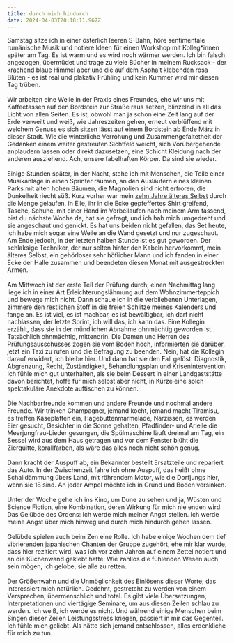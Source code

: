 ```yaml
---
title: durch mich hindurch
date: 2024-04-03T20:18:11.967Z
---
```

Samstag sitze ich in einer österlich leeren S-Bahn, höre sentimentale rumänische Musik und notiere Ideen für einen Workshop mit Kolleg*innen später am Tag. Es ist warm und es wird noch wärmer werden. Ich bin falsch angezogen, übermüdet und trage zu viele Bücher in meinem Rucksack - der krachend blaue Himmel aber und die auf dem Asphalt klebenden rosa Blüten - es ist real und plakativ Frühling und kein Kummer wird mir diesen Tag trüben.\
\
Wir arbeiten eine Weile in der Praxis eines Freundes, ehe wir uns mit Kaffeetassen auf den Bordstein zur Straße raus setzen, blinzelnd in all das Licht von allen Seiten. Es ist, obwohl man ja schon eine Zeit lang auf der Erde verweilt und weiß, wie Jahreszeiten gehen, erneut verblüffend mit welchem Genuss es sich sitzen lässt auf einem Bordstein ab Ende März in dieser Stadt. Wie die winterliche Verrohung und Zusammengefaltetheit der Gedanken einem weiter gestreuten Sichtfeld weicht, sich Vorübergehende anplaudern lassen oder direkt dazusetzen, eine Schicht Kleidung nach der anderen ausziehend. Ach, unsere fabelhaften Körper. Da sind sie wieder.\
\
Einige Stunden später, in der Nacht, stehe ich mit Menschen, die Teile einer Musikanlage in einen Sprinter räumen, an den Ausläufern eines kleinen Parks mit alten hohen Bäumen, die Magnolien sind nicht erfroren, die Dunkelheit riecht süß. Kurz vorher war mein [zehn Jahre älteres Selbst](https://unendlichkeitsfiktion.de/unendliche-zeichen/) durch die Menge gelaufen, in Eile, ihr in die Ecke gepfeffertes Shirt greifend, Tasche, Schuhe, mit einer Hand im Vorbeilaufen nach meinem Arm fassend, bist du nächste Woche da, hat sie gefragt, und ich hab mich umgedreht und sie angeschaut und genickt. Es hat uns beiden nicht gefallen, das Set heute, ich habe mich sogar eine Weile an die Wand gesetzt und nur zugeschaut. Am Ende jedoch, in der letzten halben Stunde ist es gut geworden. Der schlaksige Techniker, der nur selten hinter den Kabeln hervorkommt, mein älteres Selbst, ein gehörloser sehr höflicher Mann und ich fanden in einer Ecke der Halle zusammen und beendeten diesen Monat mit ausgestreckten Armen.\
\
Am Mittwoch ist der erste Teil der Prüfung durch, einen Nachmittag lang liege ich in einer Art Erleichterungslähmung auf dem Wohnzimmerteppich und bewege mich nicht. Dann schaue ich in die verbliebenen Unterlagen, zimmere den restlichen Stoff in die freien Schlitze meines Kalenders und fange an. Es ist viel, es ist machbar, es ist bewältigbar, ich darf nicht nachlassen, der letzte Sprint, ich will das, ich kann das. Eine Kollegin erzählt, dass sie in der mündlichen Abnahme ohnmächtig geworden ist. Tatsächlich ohnmächtig, mittendrin. Die Damen und Herren des Prüfungsausschusses zogen sie vom Boden hoch, informierten sie darüber, jetzt ein Taxi zu rufen und die Befragung zu beenden. Nein, hat die Kollegin darauf erwidert, ich bleibe hier. Und dann hat sie den Fall gelöst: Diagnostik, Abgrenzung, Recht, Zuständigkeit, Behandlungsplan und Krisenintervention. Ich fühle mich gut unterhalten, als sie beim Dessert in einer Landgaststätte davon berichtet, hoffe für mich selbst aber nicht, in Kürze eine solch spektakuläre Anekdote auftischen zu können.\
\
Die Nachbarfreunde kommen und andere Freunde und nochmal andere Freunde. Wir trinken Champagner, jemand kocht, jemand macht Tiramisu, es treffen Käseplatten ein, Hagebuttenmarmelade, Narzissen, es werden Eier gesucht, Gesichter in die Sonne gehalten, Pfadfinder- und Arielle die Meerjungfrau-Lieder gesungen, die Spülmaschine läuft dreimal am Tag, ein Sessel wird aus dem Haus getragen und vor dem Fenster blüht die Zierquitte, korallfarben, als wäre das alles noch nicht schön genug.\
\
Dann kracht der Auspuff ab, ein Bekannter bestellt Ersatzteile und repariert das Auto. In der Zwischenzeit fahre ich ohne Auspuff, das heißt ohne Schalldämmung übers Land, mit röhrendem Motor, wie die Dorfjungs hier, wenn sie 18 sind. An jeder Ampel möchte ich in Grund und Boden versinken.\
\
Unter der Woche gehe ich ins Kino, um Dune zu sehen und ja, Wüsten und Science Fiction, eine Kombination, deren Wirkung für mich nie enden wird. Das Gelübde des Ordens: Ich werde mich meiner Angst stellen. Ich werde meine Angst über mich hinweg und durch mich hindurch gehen lassen.\
\
Gelübde spielen auch beim Zen eine Rolle. Ich habe einige Wochen dem tief vibrierenden japanischen Chanten der Gruppe zugehört, ehe mir klar wurde, dass hier rezitiert wird, was ich vor zehn Jahren auf einem Zettel notiert und an die Küchenwand geklebt hatte: Wie zahllos die fühlenden Wesen auch sein mögen, ich gelobe, sie alle zu retten.\
\
Der Größenwahn und die Unmöglichkeit des Einlösens dieser Worte; das interessiert mich natürlich. Gedehnt, gestretcht zu werden von einem Versprechen; übermenschlich und total. Es gibt viele Übersetzungen, Interpretationen und viertägige Seminare, um aus diesen Zeilen schlau zu werden. Ich weiß, ich werde es nicht. Und während einige Menschen beim Singen dieser Zeilen Leistungsstress kriegen, passiert in mir das Gegenteil. Ich fühle mich geliebt. Als hätte sich jemand entschlossen, alles erdenkliche für mich zu tun.